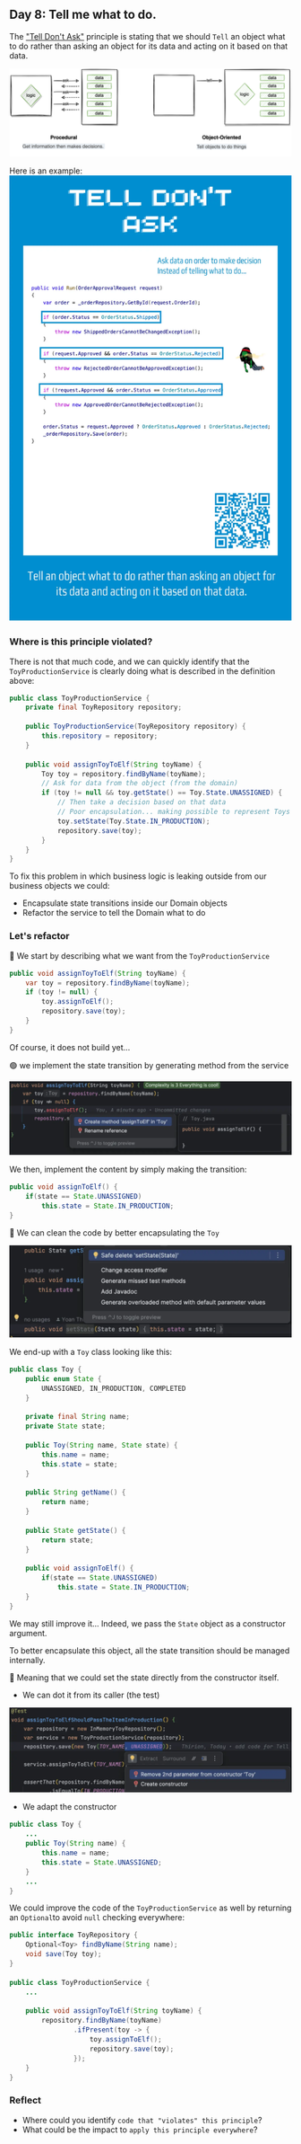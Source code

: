 ## Day 8: Tell me what to do.

The ["Tell Don't Ask"](https://xtrem-tdd.netlify.app/Flavours/Design/tell-dont-ask) principle is stating that we should `Tell` an object what to do rather than asking an object for its data and acting on it based on that data.

![Tell Don't Ask Principle](img/tell-dont-ask.webp)

Here is an example:
![Tell Don't Ask Card](img/card.webp)

### Where is this principle violated?
There is not that much code, and we can quickly identify that the `ToyProductionService` is clearly doing what is described in the definition above:

```java
public class ToyProductionService {
    private final ToyRepository repository;

    public ToyProductionService(ToyRepository repository) {
        this.repository = repository;
    }

    public void assignToyToElf(String toyName) {
        Toy toy = repository.findByName(toyName);
        // Ask for data from the object (from the domain)
        if (toy != null && toy.getState() == Toy.State.UNASSIGNED) {
            // Then take a decision based on that data
            // Poor encapsulation... making possible to represent Toys in invalid states...
            toy.setState(Toy.State.IN_PRODUCTION);
            repository.save(toy);
        }
    }
}
```

To fix this problem in which business logic is leaking outside from our business objects we could:
- Encapsulate state transitions inside our Domain objects
- Refactor the service to tell the Domain what to do 

### Let's refactor
🔴 We start by describing what we want from the `ToyProductionService`

```java
public void assignToyToElf(String toyName) {
    var toy = repository.findByName(toyName);
    if (toy != null) {
        toy.assignToElf();
        repository.save(toy);
    }
}
```

Of course, it does not build yet...

🟢 we implement the state transition by generating method from the service

![Generate method](img/generate-method.webp)

We then, implement the content by simply making the transition:

```java
public void assignToElf() {
    if(state == State.UNASSIGNED)
        this.state = State.IN_PRODUCTION;
}
```

🔵 We can clean the code by better encapsulating the `Toy`

![Safe delete](img/safe-delete.webp)

We end-up with a `Toy` class looking like this:

```java
public class Toy {
    public enum State {
        UNASSIGNED, IN_PRODUCTION, COMPLETED
    }

    private final String name;
    private State state;

    public Toy(String name, State state) {
        this.name = name;
        this.state = state;
    }

    public String getName() {
        return name;
    }

    public State getState() {
        return state;
    }

    public void assignToElf() {
    	if(state == State.UNASSIGNED)
        	this.state = State.IN_PRODUCTION;
    }
}
```

We may still improve it...
Indeed, we pass the `State` object as a constructor argument.

To better encapsulate this object, all the state transition should be managed internally. 

🔵 Meaning that we could set the state directly from the constructor itself.

- We can dot it from its caller (the test)

![Remove ctor parameter](img/remove-ctor-parameter.webp)

- We adapt the constructor

```java
public class Toy {
    ...
    public Toy(String name) {
        this.name = name;
        this.state = State.UNASSIGNED;
    }
    ...
}
```

We could improve the code of the `ToyProductionService` as well by returning an `Optional`to avoid `null` checking everywhere:

```java
public interface ToyRepository {
    Optional<Toy> findByName(String name);
    void save(Toy toy);
}

public class ToyProductionService {
    ...

    public void assignToyToElf(String toyName) {
        repository.findByName(toyName)
                .ifPresent(toy -> {
                    toy.assignToElf();
                    repository.save(toy);
                });
    }
}
```

### Reflect
- Where could you identify `code that "violates" this principle`?
- What could be the impact to `apply this principle everywhere`?